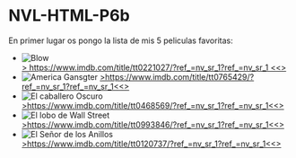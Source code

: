 # NVL-HTML-P6b
<p> En primer lugar os pongo la lista de mis 5 peliculas favoritas:</p>
<ul>
  <li> <img src="https://m.media-amazon.com/images/M/MV5BYjg5ZDkzZWEtZDQ2ZC00Y2ViLThhMzYtMmIxZDYzYTY2Y2Y2XkEyXkFqcGdeQXVyODAwMTU1MTE@._V1_.jpg" alt="Blow"> </li>
  <a href=>> https://www.imdb.com/title/tt0221027/?ref_=nv_sr_1?ref_=nv_sr_1 <<></a>
  <li> <img src="https://m.media-amazon.com/images/M/MV5BMjFmZGI2YTEtYmJhMS00YTE5LWJjNjAtNDI5OGY5ZDhmNTRlXkEyXkFqcGdeQXVyODAwMTU1MTE@._V1_.jpg" alt="America Gansgter"
  </li>
    <a href=>>https://www.imdb.com/title/tt0765429/?ref_=nv_sr_1?ref_=nv_sr_1<<></a>
  <li> <img src="https://pics.filmaffinity.com/El_caballero_oscuro-102763119-large.jpg" alt="El caballero Oscuro"> </li>
  <a href=>>https://www.imdb.com/title/tt0468569/?ref_=nv_sr_1?ref_=nv_sr_1<<></a>
  <li> <img src="https://m.media-amazon.com/images/M/MV5BMjIxMjgxNTk0MF5BMl5BanBnXkFtZTgwNjIyOTg2MDE@._V1_.jpg" alt="El lobo de Wall Street"> </li>
  <a href=>>https://www.imdb.com/title/tt0993846/?ref_=nv_sr_1?ref_=nv_sr_1<<></a>
  <li> <img src="https://www.infobae.com/new-resizer/6MjzCLsu23Lw9ttpekiw5J77O_c=/750x0/filters:quality(100)/s3.amazonaws.com/arc-wordpress-client-uploads/infobae-wp/wp-content/uploads/2016/10/01180456/El-Se%C3%B1or-de-los-Anillos.jpg" alt="El Señor de los Anillos"> </li>
  <a href=>>https://www.imdb.com/title/tt0120737/?ref_=nv_sr_1?ref_=nv_sr_1<<></a>
</ul>  
    
